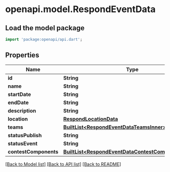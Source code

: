 # openapi.model.RespondEventData

## Load the model package
```dart
import 'package:openapi/api.dart';
```

## Properties
Name | Type | Description | Notes
------------ | ------------- | ------------- | -------------
**id** | **String** |  | [optional] 
**name** | **String** |  | [optional] 
**startDate** | **String** |  | [optional] 
**endDate** | **String** |  | [optional] 
**description** | **String** |  | [optional] 
**location** | [**RespondLocationData**](RespondLocationData.md) |  | 
**teams** | [**BuiltList&lt;RespondEventDataTeamsInner&gt;**](RespondEventDataTeamsInner.md) |  | 
**statusPublish** | **String** |  | [optional] 
**statusEvent** | **String** |  | [optional] 
**contestComponents** | [**BuiltList&lt;RespondEventDataContestComponentsInner&gt;**](RespondEventDataContestComponentsInner.md) |  | [optional] 

[[Back to Model list]](../README.md#documentation-for-models) [[Back to API list]](../README.md#documentation-for-api-endpoints) [[Back to README]](../README.md)


